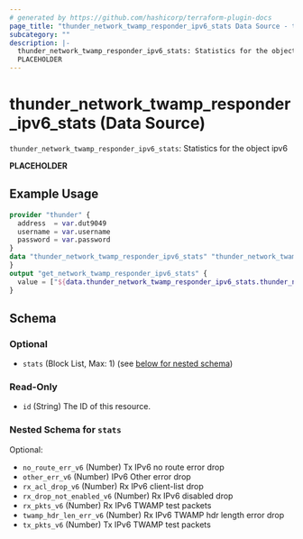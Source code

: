 ```yaml
---
# generated by https://github.com/hashicorp/terraform-plugin-docs
page_title: "thunder_network_twamp_responder_ipv6_stats Data Source - terraform-provider-thunder"
subcategory: ""
description: |-
  thunder_network_twamp_responder_ipv6_stats: Statistics for the object ipv6
  PLACEHOLDER
---
```


# thunder_network_twamp_responder_ipv6_stats (Data Source)

`thunder_network_twamp_responder_ipv6_stats`: Statistics for the object ipv6

__PLACEHOLDER__

## Example Usage

```terraform
provider "thunder" {
  address  = var.dut9049
  username = var.username
  password = var.password
}
data "thunder_network_twamp_responder_ipv6_stats" "thunder_network_twamp_responder_ipv6_stats" {
}
output "get_network_twamp_responder_ipv6_stats" {
  value = ["${data.thunder_network_twamp_responder_ipv6_stats.thunder_network_twamp_responder_ipv6_stats}"]
}
```

<!-- schema generated by tfplugindocs -->
## Schema

### Optional

- `stats` (Block List, Max: 1) (see [below for nested schema](#nestedblock--stats))

### Read-Only

- `id` (String) The ID of this resource.

<a id="nestedblock--stats"></a>
### Nested Schema for `stats`

Optional:

- `no_route_err_v6` (Number) Tx IPv6 no route error drop
- `other_err_v6` (Number) IPv6 Other error drop
- `rx_acl_drop_v6` (Number) Rx IPv6 client-list drop
- `rx_drop_not_enabled_v6` (Number) Rx IPv6 disabled drop
- `rx_pkts_v6` (Number) Rx IPv6 TWAMP test packets
- `twamp_hdr_len_err_v6` (Number) Rx IPv6 TWAMP hdr length error drop
- `tx_pkts_v6` (Number) Tx IPv6 TWAMP test packets


